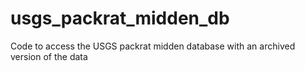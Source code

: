# usgs_packrat_midden_db
Code to access the USGS packrat midden database with an archived version of the data

